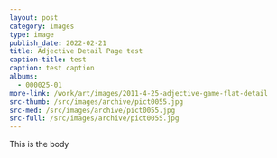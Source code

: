 ```yaml
---
layout: post
category: images
type: image
publish_date: 2022-02-21
title: Adjective Detail Page test
caption-title: test
caption: test caption
albums:
  - 000025-01
more-link: /work/art/images/2011-4-25-adjective-game-flat-detail
src-thumb: /src/images/archive/pict0055.jpg
src-med: /src/images/archive/pict0055.jpg
src-full: /src/images/archive/pict0055.jpg
---
```

This is the body